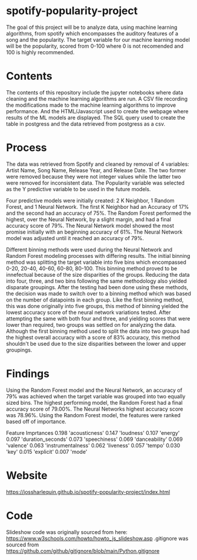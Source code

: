 # spotify-popularity-project
The goal of this project will be to analyze data, using machine learning algorithms, from spotify which encompasses the auditory features of a song and the popularity. The target variable for our machine learning model will be the popularity, scored from 0-100 where 0 is not recomended and 100 is highly recommended.

# Contents
The contents of this repository include the jupyter notebooks where data cleaning and the machine learning algorithms are run. A CSV file recording the modifications made to the machine learning algorithms to improve performance. And the HTML/Javascript used to create the webpage where results of the ML models are displayed. The SQL query used to create the table in postgress and the data retrieved from postgress as a csv.    

# Process
The data was retrieved from Spotify and cleaned by removal of 4 variables: Artist Name, Song Name, Release Year, and Release Date. The two former were removed because they were not integer values while the latter two were removed for inconsistent data. The Popularity variable was selected as the Y predictive variable to be used in the future models. 

Four predictive models were initially created: 2 K Neighbor, 1 Random Forest, and 1 Neural Network. The first K Neighbor had an Accuracy of 17% and the second had an accuracy of 75%. The Random Forest performed the highest, over the Neural Network, by a slight margin, and had a final accuracy score of 79%. The Neural Network model showed the most promise initially with an beginning accuracy of 61%. The Neural Network model was adjusted until it reached an accuracy of 79%.

Different binning methods were used during the Neural Network and Random Forest modeling processes with differing results. The initial binning method was splitting the target variable into five bins which encompassed 0-20, 20-40, 40-60, 60-80, 80-100. This binning method proved to be innefectual because of the size disparities of the groups. Reducing the data into four, three, and two bins following the same methodology also yielded disparate groupings. After the testing had been done using these methods, the decision was made to switch over to a binning method which was based on the number of datapoints in each group. Like the first binning method, this was done originally into five groups, this method of binning yielded the lowest accuracy score of the neural network variations tested. After attempting the same with both four and three, and yielding scores that were lower than required, two groups was settled on for analyzing the data. Although the first binning method used to split the data into two groups had the highest overall accuracy with a score of 83% accuracy, this method shouldn't be used due to the size disparities between the lower and upper groupings.  

# Findings
Using the Random Forest model and the Neural Network, an accuracy of 79% was achieved when the target variable was grouped into two equally sized bins. The highest performing model, the Random Forest had a final accuracy score of 79.00%. The Neural Networks highest accuracy score was 78.96%. Using the Random Forest model, the features were ranked based off of importance.

Feature Imprtances
 0.198 'acousticness'
 0.147 'loudness'
 0.107 'energy'
 0.097 'duration_seconds'
 0.073 'speechiness'
 0.069 'danceability'
 0.069 'valence'
 0.063 'instrumentalness'
 0.062 'liveness'
 0.057 'tempo'
 0.030 'key'
 0.015 'explicit'
 0.007 'mode'

# Website
https://jossharlequin.github.io/spotify-popularity-project/index.html
  
# Code
Slideshow code was originally sourced from here: https://www.w3schools.com/howto/howto_js_slideshow.asp
.gitignore was sourced from https://github.com/github/gitignore/blob/main/Python.gitignore
